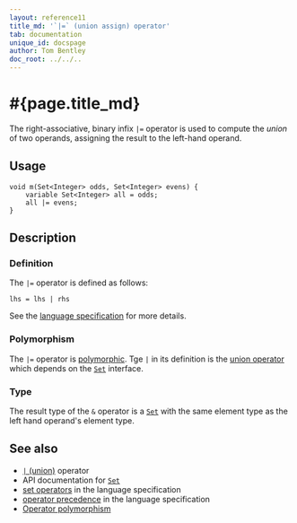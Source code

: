 ```yaml
---
layout: reference11
title_md: '`|=` (union assign) operator'
tab: documentation
unique_id: docspage
author: Tom Bentley
doc_root: ../../..
---
```


# #{page.title_md}

The right-associative, binary infix `|=` operator is used to compute the 
*union* of two operands, assigning the result to the left-hand 
operand.

## Usage

<!-- check:none -->
<!-- try: -->
    void m(Set<Integer> odds, Set<Integer> evens) {
        variable Set<Integer> all = odds;
        all |= evens;
    }

## Description


### Definition

The `|=` operator is defined as follows:

<!-- check:none -->
<!-- try: -->
    lhs = lhs | rhs

See the [language specification](#{site.urls.spec_current}#sets) for 
more details.

### Polymorphism

The `|=` operator is [polymorphic](#{page.doc_root}/reference/operator/operator-polymorphism). 
Tge `|` in its definition is the [union operator](../union) which depends on the 
[`Set`](#{site.urls.apidoc_current}/Set.type.html) interface.

### Type

The result type of the `&` operator is a [`Set`](#{site.urls.apidoc_current}/Set.type.html) with the same element type as 
the left hand operand's element type.

## See also

* [`|` (union)](../union) operator
* API documentation for [`Set`](#{site.urls.apidoc_current}/Set.type.html)
* [set operators](#{site.urls.spec_current}#sets) in the 
  language specification
* [operator precedence](#{site.urls.spec_current}#operatorprecedence) in the 
  language specification
* [Operator polymorphism](#{page.doc_root}/tour/language-module/#operator_polymorphism) 



